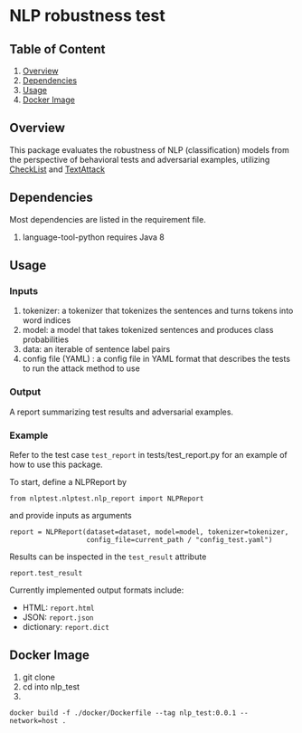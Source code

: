 # NLP robustness test

## Table of Content
1. [Overview](#overview)
2. [Dependencies](#dependencies)
3. [Usage](#usage)
4. [Docker Image](#docker-image)

## Overview
This package evaluates the robustness of NLP (classification) models from the perspective of behavioral tests and adversarial examples, utilizing [CheckList](https://github.com/marcotcr/checklist) and [TextAttack](https://github.com/QData/TextAttack)

## Dependencies
Most dependencies are listed in the requirement file.
1. language-tool-python requires Java 8

## Usage

### Inputs

1. tokenizer: a tokenizer that tokenizes the sentences and turns tokens into word indices
2. model: a model that takes tokenized sentences and produces class probabilities
3. data: an iterable of sentence label pairs
4. config file (YAML) : a config file in YAML format that describes the tests to run the attack method to use

### Output
A report summarizing test results and adversarial examples.

### Example
Refer to the test case `test_report` in tests/test_report.py for an example of how to use this package.

To start, define a NLPReport by 
```
from nlptest.nlptest.nlp_report import NLPReport
```
and provide inputs as arguments
```
report = NLPReport(dataset=dataset, model=model, tokenizer=tokenizer,
                   config_file=current_path / "config_test.yaml")
```
Results can be inspected in the `test_result` attribute
```
report.test_result
```
Currently implemented output formats include:
* HTML: `report.html`
* JSON: `report.json`
* dictionary: `report.dict`



## Docker Image
1. git clone
2. cd into nlp_test
3. 
```
docker build -f ./docker/Dockerfile --tag nlp_test:0.0.1 --network=host .
```
